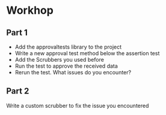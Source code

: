 # Workhop

## Part 1

* Add the approvaltests library to the project
* Write a new approval test method below the assertion test
* Add the Scrubbers you used before
* Run the test to approve the received data
* Rerun the test. What issues do you encounter?

## Part 2

Write a custom scrubber to fix the issue you encountered

